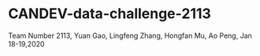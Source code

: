 # CANDEV-data-challenge-2113
Team Number 2113, Yuan Gao, Lingfeng Zhang, Hongfan Mu, Ao Peng, Jan 18-19,2020
